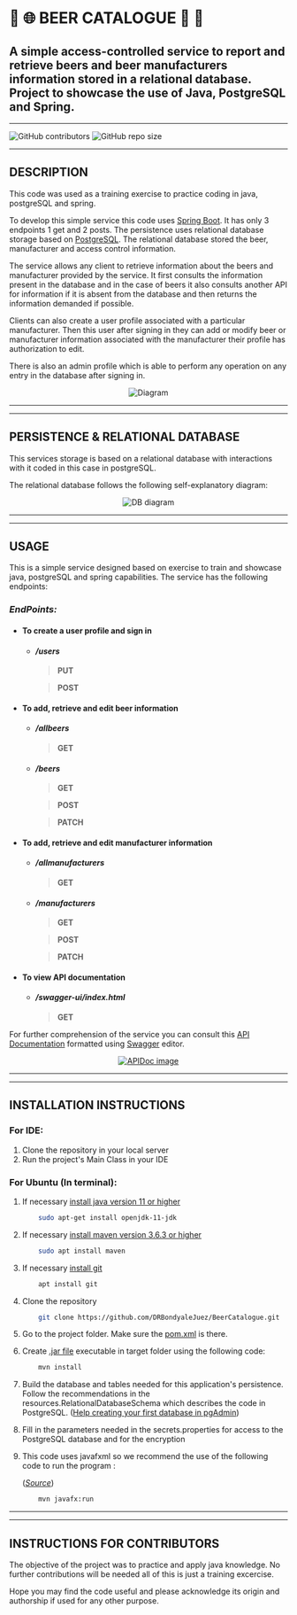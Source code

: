 
# 🍺 🌐 __BEER CATALOGUE__ 📝 🍻
## A simple access-controlled service to report and retrieve beers and beer manufacturers information stored in a relational database. Project to showcase the use of Java, PostgreSQL and Spring.
___

![GitHub contributors](https://img.shields.io/github/contributors/DRBondyaleJuez/BeerCatalogue)
![GitHub repo size](https://img.shields.io/github/repo-size/DRBondyaleJuez/BeerCatalogue)
___

## __DESCRIPTION__
This code was used as a training exercise to practice coding in java, postgreSQL and spring.

To develop this simple service this code uses [Spring Boot](https://spring.io/projects/spring-boot). It has only 3 endpoints 1 get and 2 posts.
The persistence uses relational database storage based on [PostgreSQL](https://www.postgresql.org/). The relational database stored the beer, manufacturer and access control information.

The service allows any client to retrieve information about the beers and manufacturer provided by the service.
It first consults the information present in the database and in the case of beers it also consults another API for information
if it is absent from the database and then returns the information demanded if possible.

Clients can also create a user profile associated with a particular manufacturer. Then this user after signing in they can 
add or modify beer or manufacturer information associated with the manufacturer their profile has authorization to edit.

There is also an admin profile which is able to perform any operation on any entry in the database after signing in.

<div style="text-align: center;">

![Diagram](https://user-images.githubusercontent.com/98281752/230742525-695752b8-767a-439d-86a2-218fb7c61adb.png)

</div>

___
___



## __PERSISTENCE & RELATIONAL DATABASE__

This services storage is based on a relational database with interactions with it coded in this case in postgreSQL.

The relational database follows the following self-explanatory diagram:

<div style="text-align: center;">

![DB diagram](https://user-images.githubusercontent.com/98281752/230742527-32cf88b4-16ad-479f-af25-4dfdcd4da7ac.png)

</div>


___
___

## __USAGE__
This is a simple service designed based on exercise to train and showcase java, postgreSQL and spring capabilities. The service has the following endpoints:

### _EndPoints:_
<!-- OL -->
- #### To create a user profile and sign in
    - #### _/users_
      > __PUT__

      > __POST__

- #### To add, retrieve and edit beer information
  - #### _/allbeers_
    >   __GET__ 

  - #### _/beers_

    > __GET__

    > __POST__

    > __PATCH__

- #### To add, retrieve and edit manufacturer information
    - #### _/allmanufacturers_
      >   __GET__

    - #### _/manufacturers_

      > __GET__

      > __POST__

      > __PATCH__

- #### To view API documentation
  - #### _/swagger-ui/index.html_
    > __GET__

For further comprehension of the service you can consult this [API Documentation](https://app.swaggerhub.com/apis-docs/DANFL4_1/BeerCatalogue/1.0.0) formatted using [Swagger](https://swagger.io/) editor.

<div style="text-align: center;">

[![APIDoc image](https://user-images.githubusercontent.com/98281752/230742526-623b2f4b-1dc9-4467-b736-b35949712097.png)](https://app.swaggerhub.com/apis-docs/DANFL4_1/BeerCatalogue/1.0.0)

</div>


___
___

## __INSTALLATION INSTRUCTIONS__
### __For IDE:__
<!-- OL -->
1. Clone the repository in your local server
2. Run the project's Main Class in your IDE

### __For Ubuntu (In terminal):__
<!-- OL -->
1. If necessary [install java version 11 or higher](https://stackoverflow.com/questions/52504825/how-to-install-jdk-11-under-ubuntu)

    ```bash
        sudo apt-get install openjdk-11-jdk
    ```


2. If necessary [install maven version 3.6.3 or higher](https://phoenixnap.com/kb/install-maven-on-ubuntu)

   ```bash 
       sudo apt install maven
   ``` 

3. If necessary [install git](https://www.digitalocean.com/community/tutorials/how-to-install-git-on-ubuntu-20-04)

   ```bash 
       apt install git
   ```

4. Clone the repository

   ```bash 
       git clone https://github.com/DRBondyaleJuez/BeerCatalogue.git
   ```

5. Go to the project folder. Make sure the [pom.xml](https://maven.apache.org/guides/introduction/introduction-to-the-pom.html) is there.

6. Create [.jar file](https://en.wikipedia.org/wiki/JAR_(file_format)) executable in target folder using the following code:

    ```bash
        mvn install 
    ```

7. Build the database and tables needed for this application's persistence. Follow the recommendations in the resources.RelationalDatabaseSchema which describes the code in PostgreSQL.
   ([Help creating your first database in pgAdmin](https://www.tutorialsteacher.com/postgresql/create-database))


8. Fill in the parameters needed in the secrets.properties for access to the PostgreSQL database and for the encryption


9. This code uses javafxml so we recommend the use of the following code  to run the program :

   ([*Source*](https://github.com/openjfx/javafx-maven-plugin))

   ```bash 
       mvn javafx:run
   ```



___
___
## __INSTRUCTIONS FOR CONTRIBUTORS__
The objective of the project was to practice and apply java knowledge. No further contributions will be needed all of this is just a training excercise.

Hope you may find the code useful and please acknowledge its origin and authorship if used for any other purpose.

















